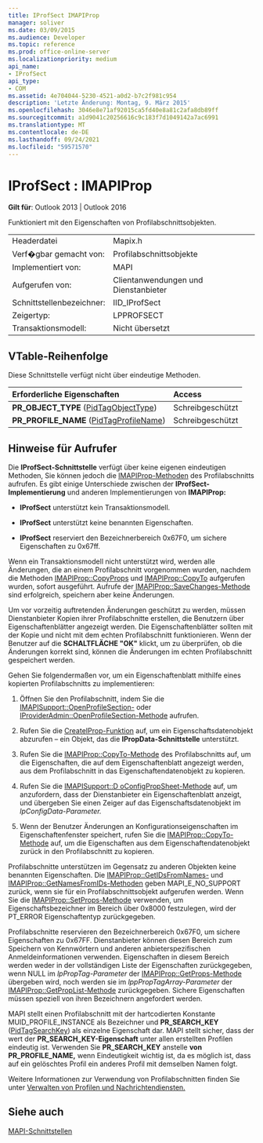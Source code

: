 ```yaml
---
title: IProfSect IMAPIProp
manager: soliver
ms.date: 03/09/2015
ms.audience: Developer
ms.topic: reference
ms.prod: office-online-server
ms.localizationpriority: medium
api_name:
- IProfSect
api_type:
- COM
ms.assetid: 4e704044-5230-4521-a0d2-b7c2f981c954
description: 'Letzte Änderung: Montag, 9. März 2015'
ms.openlocfilehash: 3046e8e71af92015ca5fd40e8a81c2afa8db89ff
ms.sourcegitcommit: a1d9041c20256616c9c183f7d1049142a7ac6991
ms.translationtype: MT
ms.contentlocale: de-DE
ms.lasthandoff: 09/24/2021
ms.locfileid: "59571570"
---
```

# <a name="iprofsect--imapiprop"></a>IProfSect : IMAPIProp

  
  
**Gilt für**: Outlook 2013 | Outlook 2016 
  
Funktioniert mit den Eigenschaften von Profilabschnittsobjekten. 
  
|||
|:-----|:-----|
|Headerdatei  <br/> |Mapix.h  <br/> |
|Verf�gbar gemacht von:  <br/> |Profilabschnittsobjekte  <br/> |
|Implementiert von:  <br/> |MAPI  <br/> |
|Aufgerufen von:  <br/> |Clientanwendungen und Dienstanbieter  <br/> |
|Schnittstellenbezeichner:  <br/> |IID_IProfSect  <br/> |
|Zeigertyp:  <br/> |LPPROFSECT  <br/> |
|Transaktionsmodell:  <br/> |Nicht übersetzt  <br/> |
   
## <a name="vtable-order"></a>VTable-Reihenfolge

Diese Schnittstelle verfügt nicht über eindeutige Methoden.
  
|**Erforderliche Eigenschaften**|**Access**|
|:-----|:-----|
|**PR_OBJECT_TYPE** ([PidTagObjectType](pidtagobjecttype-canonical-property.md))  <br/> |Schreibgeschützt  <br/> |
|**PR_PROFILE_NAME** ([PidTagProfileName](pidtagprofilename-canonical-property.md))  <br/> |Schreibgeschützt  <br/> |
   
## <a name="notes-to-callers"></a>Hinweise für Aufrufer

Die **IProfSect-Schnittstelle** verfügt über keine eigenen eindeutigen Methoden, Sie können jedoch die [IMAPIProp-Methoden](imapipropiunknown.md) des Profilabschnitts aufrufen. Es gibt einige Unterschiede zwischen der **IProfSect-Implementierung** und anderen Implementierungen von **IMAPIProp:**
  
- **IProfSect** unterstützt kein Transaktionsmodell. 
    
- **IProfSect** unterstützt keine benannten Eigenschaften. 
    
- **IProfSect** reserviert den Bezeichnerbereich 0x67F0, um sichere Eigenschaften zu 0x67ff. 
    
Wenn ein Transaktionsmodell nicht unterstützt wird, werden alle Änderungen, die an einem Profilabschnitt vorgenommen wurden, nachdem die Methoden [IMAPIProp::CopyProps](imapiprop-copyprops.md) und [IMAPIProp::CopyTo](imapiprop-copyto.md) aufgerufen wurden, sofort ausgeführt. Aufrufe der [IMAPIProp::SaveChanges-Methode](imapiprop-savechanges.md) sind erfolgreich, speichern aber keine Änderungen. 
  
Um vor vorzeitig auftretenden Änderungen geschützt zu werden, müssen Dienstanbieter Kopien ihrer Profilabschnitte erstellen, die Benutzern über Eigenschaftenblätter angezeigt werden. Die Eigenschaftenblätter sollten mit der Kopie und nicht mit dem echten Profilabschnitt funktionieren. Wenn der Benutzer auf die **SCHALTFLÄCHE "OK"** klickt, um zu überprüfen, ob die Änderungen korrekt sind, können die Änderungen im echten Profilabschnitt gespeichert werden. 
  
Gehen Sie folgendermaßen vor, um ein Eigenschaftenblatt mithilfe eines kopierten Profilabschnitts zu implementieren:
  
1. Öffnen Sie den Profilabschnitt, indem Sie die [IMAPISupport::OpenProfileSection-](imapisupport-openprofilesection.md) oder [IProviderAdmin::OpenProfileSection-Methode](iprovideradmin-openprofilesection.md) aufrufen. 
    
2. Rufen Sie die [CreateIProp-Funktion](createiprop.md) auf, um ein Eigenschaftsdatenobjekt abzurufen – ein Objekt, das die **IPropData-Schnittstelle** unterstützt. 
    
3. Rufen Sie die [IMAPIProp::CopyTo-Methode](imapiprop-copyto.md) des Profilabschnitts auf, um die Eigenschaften, die auf dem Eigenschaftenblatt angezeigt werden, aus dem Profilabschnitt in das Eigenschaftendatenobjekt zu kopieren. 
    
4. Rufen Sie die [IMAPISupport::D oConfigPropSheet-Methode](imapisupport-doconfigpropsheet.md) auf, um anzufordern, dass der Dienstanbieter ein Eigenschaftenblatt anzeigt, und übergeben Sie einen Zeiger auf das Eigenschaftsdatenobjekt im _lpConfigData-Parameter._ 
    
5. Wenn der Benutzer Änderungen an Konfigurationseigenschaften im Eigenschaftenfenster speichert, rufen Sie die [IMAPIProp::CopyTo-Methode](imapiprop-copyto.md) auf, um die Eigenschaften aus dem Eigenschaftendatenobjekt zurück in den Profilabschnitt zu kopieren. 
    
Profilabschnitte unterstützen im Gegensatz zu anderen Objekten keine benannten Eigenschaften. Die [IMAPIProp::GetIDsFromNames-](imapiprop-getidsfromnames.md) und [IMAPIProp::GetNamesFromIDs-Methoden](imapiprop-getnamesfromids.md) geben MAPI_E_NO_SUPPORT zurück, wenn sie für ein Profilabschnittsobjekt aufgerufen werden. Wenn Sie die [IMAPIProp::SetProps-Methode](imapiprop-setprops.md) verwenden, um Eigenschaftsbezeichner im Bereich über 0x8000 festzulegen, wird der PT_ERROR Eigenschaftentyp zurückgegeben. 
  
Profilabschnitte reservieren den Bezeichnerbereich 0x67F0, um sichere Eigenschaften zu 0x67FF. Dienstanbieter können diesen Bereich zum Speichern von Kennwörtern und anderen anbieterspezifischen Anmeldeinformationen verwenden. Eigenschaften in diesem Bereich werden weder in der vollständigen Liste der Eigenschaften zurückgegeben, wenn NULL im  _lpPropTag-Parameter_ der [IMAPIProp::GetProps-Methode](imapiprop-getprops.md) übergeben wird, noch werden sie im  _lppPropTagArray-Parameter_ der [IMAPIProp::GetPropList-Methode](imapiprop-getproplist.md) zurückgegeben. Sichere Eigenschaften müssen speziell von ihren Bezeichnern angefordert werden. 
  
MAPI stellt einen Profilabschnitt mit der hartcodierten Konstante MUID_PROFILE_INSTANCE als Bezeichner und **PR_SEARCH_KEY** ([PidTagSearchKey](pidtagsearchkey-canonical-property.md)) als einzelne Eigenschaft dar. MAPI stellt sicher, dass der wert der **PR_SEARCH_KEY-Eigenschaft** unter allen erstellten Profilen eindeutig ist. Verwenden Sie **PR_SEARCH_KEY** anstelle **von PR_PROFILE_NAME,** wenn Eindeutigkeit wichtig ist, da es möglich ist, dass auf ein gelöschtes Profil ein anderes Profil mit demselben Namen folgt. 
  
Weitere Informationen zur Verwendung von Profilabschnitten finden Sie unter [Verwalten von Profilen und Nachrichtendiensten.](administering-profiles-and-message-services.md)
  
## <a name="see-also"></a>Siehe auch



[MAPI-Schnittstellen](mapi-interfaces.md)

